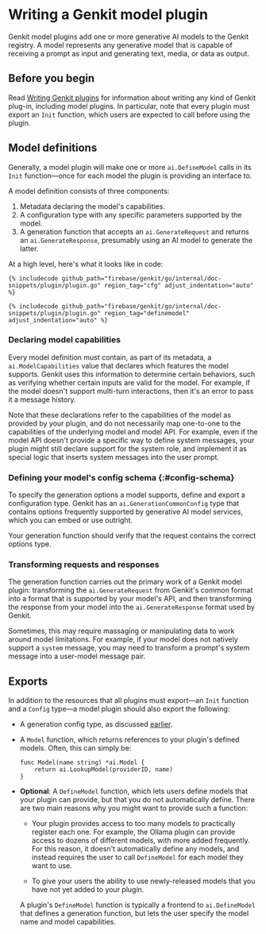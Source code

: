 # Writing a Genkit model plugin

Genkit model plugins add one or more generative AI models to the Genkit
registry. A model represents any generative model that is capable of receiving a
prompt as input and generating text, media, or data as output.

## Before you begin

Read [Writing Genkit plugins](plugin-authoring) for information about writing
any kind of Genkit plug-in, including model plugins. In particular, note that
every plugin must export an `Init` function, which users are expected to call
before using the plugin.

## Model definitions

Generally, a model plugin will make one or more `ai.DefineModel` calls in its
`Init` function&mdash;once for each model the plugin is providing an interface
to.

A model definition consists of three components:

1.  Metadata declaring the model's capabilities.
2.  A configuration type with any specific parameters supported by the model.
3.  A generation function that accepts an `ai.GenerateRequest` and returns an
    `ai.GenerateResponse`, presumably using an AI model to generate the latter.

At a high level, here's what it looks like in code:

```golang
{% includecode github_path="firebase/genkit/go/internal/doc-snippets/plugin/plugin.go" region_tag="cfg" adjust_indentation="auto" %}
```

```golang
{% includecode github_path="firebase/genkit/go/internal/doc-snippets/plugin/plugin.go" region_tag="definemodel" adjust_indentation="auto" %}
```

### Declaring model capabilities

Every model definition must contain, as part of its metadata, a
`ai.ModelCapabilities` value that declares which features the model supports.
Genkit uses this information to determine certain behaviors, such as verifying
whether certain inputs are valid for the model. For example, if the model
doesn't support multi-turn interactions, then it's an error to pass it a message
history.

Note that these declarations refer to the capabilities of the model as provided
by your plugin, and do not necessarily map one-to-one to the capabilities of the
underlying model and model API. For example, even if the model API doesn't
provide a specific way to define system messages, your plugin might still
declare support for the system role, and implement it as special logic that
inserts system messages into the user prompt.

### Defining your model's config schema {:#config-schema}

To specify the generation options a model supports, define and export a
configuration type. Genkit has an `ai.GenerationCommonConfig` type that contains
options frequently supported by generative AI model services, which you can
embed or use outright.

Your generation function should verify that the request contains the correct
options type.

### Transforming requests and responses

The generation function carries out the primary work of a Genkit model plugin:
transforming the `ai.GenerateRequest` from Genkit's common format into a format
that is supported by your model's API, and then transforming the response from
your model into the `ai.GenerateResponse` format used by Genkit.

Sometimes, this may require massaging or manipulating data to work around model
limitations. For example, if your model does not natively support a `system`
message, you may need to transform a prompt's system message into a user-model
message pair.

## Exports

In addition to the resources that all plugins must export&mdash;an `Init`
function and a `Config` type&mdash;a model plugin should also export the
following:

- A generation config type, as discussed [earlier](#config-schema).

- A `Model` function, which returns references to your plugin's defined models.
  Often, this can simply be:

  ```golang
  func Model(name string) *ai.Model {
      return ai.LookupModel(providerID, name)
  }
  ```

- **Optional**: A `DefineModel` function, which lets users define models that
  your plugin can provide, but that you do not automatically define. There are
  two main reasons why you might want to provide such a function:

  - Your plugin provides access to too many models to practically register each
    one. For example, the Ollama plugin can provide access to dozens of
    different models, with more added frequently. For this reason, it doesn't
    automatically define any models, and instead requires the user to call
    `DefineModel` for each model they want to use.

  - To give your users the ability to use newly-released models that you have
    not yet added to your plugin.

  A plugin's `DefineModel` function is typically a frontend to `ai.DefineModel`
  that defines a generation function, but lets the user specify the model name
  and model capabilities.

